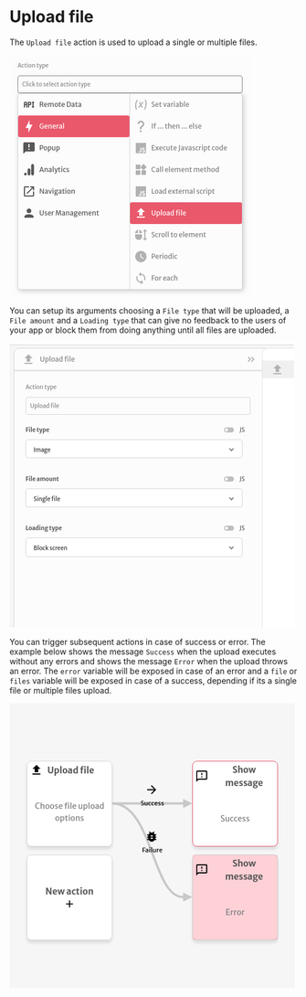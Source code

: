 # Upload file

The `Upload file` action is used to upload a single or multiple files.

![](../../../.gitbook/assets/screenshot-from-2021-08-04-15-25-14.png)

You can setup its arguments choosing a `File type` that will be uploaded, a `File amount` and a `Loading type` that can give no feedback to the users of your app or block them from doing anything until all files are uploaded.

![](../../../.gitbook/assets/screenshot-from-2021-08-04-15-25-18.png)

You can trigger subsequent actions in case of success or error. The example below shows the message `Success` when the upload executes without any errors and shows the message `Error` when the upload throws an error. The `error` variable will be exposed in case of an error and a `file` or `files` variable will be exposed in case of a success, depending if its a single file or multiple files upload.

![](../../../.gitbook/assets/screenshot-from-2021-08-04-15-30-59.png)

